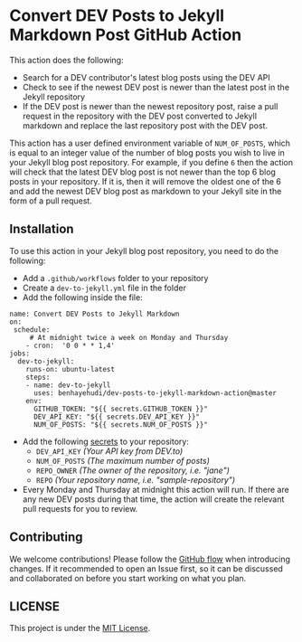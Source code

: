 # Convert DEV Posts to Jekyll Markdown Post GitHub Action

This action does the following:

* Search for a DEV contributor's latest blog posts using the DEV API
* Check to see if the newest DEV post is newer than the latest post in the Jekyll repository
* If the DEV post is newer than the newest repository post, raise a pull request in the repository with the DEV post converted to Jekyll markdown and replace the last repository post with the DEV post.

This action has a user defined environment variable of `NUM_OF_POSTS`, which is equal to an integer value of the number of blog posts you wish to live in your Jekyll blog post repository. For example, if you define `6` then the action will check that the latest DEV blog post is not newer than the top 6 blog posts in your repository. If it is, then it will remove the oldest one of the 6 and add the newest DEV blog post as markdown to your Jekyll site in the form of a pull request.

## Installation

To use this action in your Jekyll blog post repository, you need to do the following:

* Add a `.github/workflows` folder to your repository
* Create a `dev-to-jekyll.yml` file in the folder
* Add the following inside the file:

```
name: Convert DEV Posts to Jekyll Markdown
on:
 schedule:
     # At midnight twice a week on Monday and Thursday
    - cron:  '0 0 * * 1,4'
jobs:
  dev-to-jekyll:
    runs-on: ubuntu-latest
    steps:
    - name: dev-to-jekyll
      uses: benhayehudi/dev-posts-to-jekyll-markdown-action@master
    env:
      GITHUB_TOKEN: "${{ secrets.GITHUB_TOKEN }}"
      DEV_API_KEY: "${{ secrets.DEV_API_KEY }}"
      NUM_OF_POSTS: "${{ secrets.NUM_OF_POSTS }}"
```

* Add the following [secrets](https://help.github.com/en/actions/configuring-and-managing-workflows/creating-and-storing-encrypted-secrets) to your repository:
    * `DEV_API_KEY` *(Your API key from DEV.to)*
    * `NUM_OF_POSTS` *(The maximum number of posts)*
    * `REPO_OWNER` *(The owner of the repository, i.e. "jane")*
    * `REPO` *(Your repository name, i.e. "sample-repository")*
* Every Monday and Thursday at midnight this action will run. If there are any new DEV posts during that time, the action will create the relevant pull requests for you to review.

## Contributing

We welcome contributions! Please follow the [GitHub flow](https://guides.github.com/introduction/flow/) when introducing changes. If it recommended to open an Issue first, so it can be discussed and collaborated on before you start working on what you plan.

## LICENSE

This project is under the [MIT License](LICENSE.txt).

